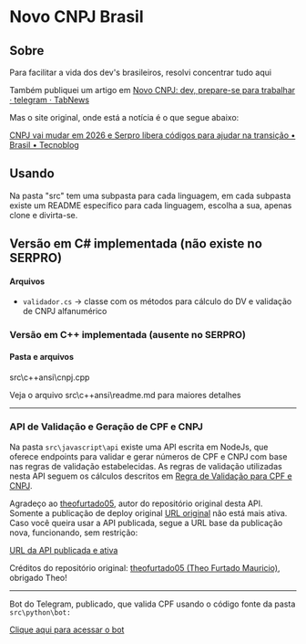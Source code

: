 # Novo CNPJ Brasil

## Sobre

Para facilitar a vida dos dev's brasileiros, resolvi concentrar tudo aqui

Também publiquei um artigo em [Novo CNPJ: dev, prepare-se para trabalhar · telegram · TabNews](https://www.tabnews.com.br/telegram/novo-cnpj-dev-prepare-se-para-trabalhar)

Mas o site original, onde está a notícia é o que segue abaixo:

[CNPJ vai mudar em 2026 e Serpro libera códigos para ajudar na transição • Brasil • Tecnoblog](https://tecnoblog.net/noticias/cnpj-vai-mudar-em-2026-e-serpro-libera-codigos-para-ajudar-na-transicao/)

## Usando

Na pasta "src" tem uma subpasta para cada linguagem, em cada subpasta existe um README específico para cada linguagem, escolha a sua, apenas clone e divirta-se.

## Versão em C# implementada (não existe no SERPRO)

#### Arquivos

- `validador.cs` -> classe com os métodos para cálculo do DV e validação de CNPJ alfanumérico

### Versão em C++ implementada (ausente no SERPRO)

#### Pasta e arquivos

src\c++ansi\cnpj.cpp

Veja o arquivo src\c++ansi\readme.md para maiores detalhes

---


### API de Validação e Geração de CPF e CNPJ

Na pasta `src\javascript\api` existe uma API escrita em NodeJs, que oferece endpoints para validar e gerar números de CPF e CNPJ com base nas regras de validação estabelecidas. As regras de validação utilizadas nesta API seguem os cálculos descritos em [Regra de Validação para CPF e CNPJ](https://souforce.cloud/regra-de-validacao-para-cpf-e-cnpj-no-salesforce/).

Agradeço ao [theofurtado05](https://github.com/theofurtado05), autor do repositório original desta API. Somente a publicação de deploy original [URL original](https://api-validador-cpf.vercel.app/) não está mais ativa. Caso você queira usar a API publicada, segue a URL base da publicação nova, funcionando, sem restrição:

[URL da API publicada e ativa](https://apivalida.monitor.eco.br:9002/validarcpf/12345678909) 

Créditos do repositório original: [theofurtado05 (Theo Furtado Mauricio)](https://github.com/theofurtado05), obrigado Theo!

---



Bot do Telegram, publicado, que valida CPF usando o código fonte da pasta `src\python\bot:`

[Clique aqui para acessar o bot](https://t.me/OpenGovBot)
